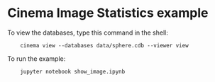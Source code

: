 # Cinema Image Statistics example

To view the databases, type this command in the shell:

```
    cinema view --databases data/sphere.cdb --viewer view
```

To run the example:

```
    jupyter notebook show_image.ipynb
```
